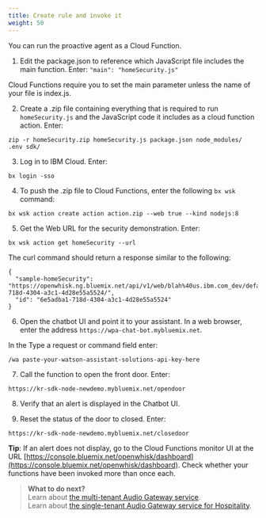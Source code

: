 ```yaml
---
title: Create rule and invoke it
weight: 50
---
```

You can run the proactive agent as a Cloud Function.  

1.   Edit the package.json to reference which JavaScript file includes the main function. Enter:
`"main": "homeSecurity.js"`

Cloud Functions require you to set the main parameter unless the name of your file is index.js.

2. Create a .zip file containing everything that is required to run `homeSecurity.js` and the JavaScript code it includes as a cloud function action. Enter:

`zip -r homeSecurity.zip homeSecurity.js package.json node_modules/ .env sdk/`

3.  Log in to IBM Cloud. Enter:

`bx login -sso`

4.  To push the .zip file to Cloud Functions, enter the following `bx wsk` command:

```
bx wsk action create action action.zip --web true --kind nodejs:8

```

5.  Get the Web URL for the security demonstration.  Enter: 

`bx wsk action get homeSecurity --url`



The curl command should return a response similar to the following:

```
{
  "sample-homeSecurity": "https://openwhisk.ng.bluemix.net/api/v1/web/blah%40us.ibm.com_dev/default/homSecurity/6e5adba1-718d-4304-a3c1-4d28e55a5524/",
  "id": "6e5adba1-718d-4304-a3c1-4d28e55a5524"
}
```

6. Open the chatbot UI and point it to your assistant.  In a web browser, enter the address `https://wpa-chat-bot.mybluemix.net`. 

In the Type a request or command field enter:

`/wa paste-your-watson-assistant-solutions-api-key-here`

7. Call the function to open the front door. 
Enter:

```
https://kr-sdk-node-newdemo.mybluemix.net/opendoor

```
8. Verify that an alert is displayed in the Chatbot UI.

9. Reset the status of the door to closed.  Enter:
   
```
https://kr-sdk-node-newdemo.mybluemix.net/closedoor

```

 **Tip**: If an alert does not display, go to the Cloud Functions monitor UI at the URL [https://console.bluemix.net/openwhisk/dashboard](https://console.bluemix.net/openwhisk/dashboard). Check whether your functions have been invoked more than once each.

> **What to do next?**<br/>
Learn about [the multi-tenant Audio Gateway service]({{site.baseurl}}/audio/audio_support).<br/>
Learn about [the single-tenant Audio Gateway service for Hospitality]({{site.baseurl}}/audio_single/audio_support).

